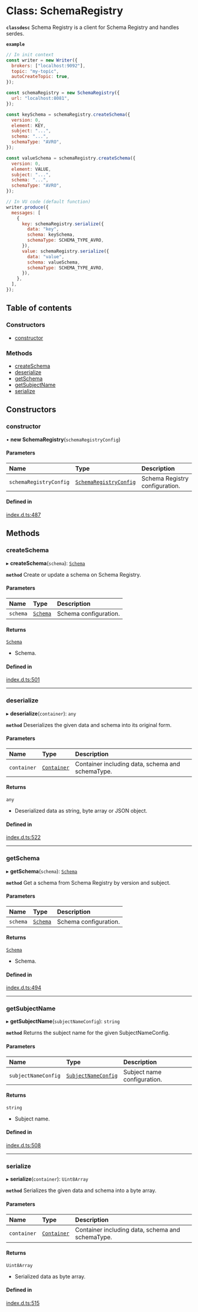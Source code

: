 # Class: SchemaRegistry

**`classdesc`** Schema Registry is a client for Schema Registry and handles serdes.

**`example`**

```javascript
// In init context
const writer = new Writer({
  brokers: ["localhost:9092"],
  topic: "my-topic",
  autoCreateTopic: true,
});

const schemaRegistry = new SchemaRegistry({
  url: "localhost:8081",
});

const keySchema = schemaRegistry.createSchema({
  version: 0,
  element: KEY,
  subject: "...",
  schema: "...",
  schemaType: "AVRO",
});

const valueSchema = schemaRegistry.createSchema({
  version: 0,
  element: VALUE,
  subject: "...",
  schema: "...",
  schemaType: "AVRO",
});

// In VU code (default function)
writer.produce({
  messages: [
    {
      key: schemaRegistry.serialize({
        data: "key",
        schema: keySchema,
        schemaType: SCHEMA_TYPE_AVRO,
      }),
      value: schemaRegistry.serialize({
        data: "value",
        schema: valueSchema,
        schemaType: SCHEMA_TYPE_AVRO,
      }),
    },
  ],
});
```

## Table of contents

### Constructors

- [constructor](SchemaRegistry.md#constructor)

### Methods

- [createSchema](SchemaRegistry.md#createschema)
- [deserialize](SchemaRegistry.md#deserialize)
- [getSchema](SchemaRegistry.md#getschema)
- [getSubjectName](SchemaRegistry.md#getsubjectname)
- [serialize](SchemaRegistry.md#serialize)

## Constructors

### constructor

• **new SchemaRegistry**(`schemaRegistryConfig`)

#### Parameters

| Name                   | Type                                                            | Description                    |
| :--------------------- | :-------------------------------------------------------------- | :----------------------------- |
| `schemaRegistryConfig` | [`SchemaRegistryConfig`](../interfaces/SchemaRegistryConfig.md) | Schema Registry configuration. |

#### Defined in

[index.d.ts:487](https://github.com/mostafa/xk6-kafka/blob/main/api-docs/index.d.ts#L487)

## Methods

### createSchema

▸ **createSchema**(`schema`): [`Schema`](../interfaces/Schema.md)

**`method`**
Create or update a schema on Schema Registry.

#### Parameters

| Name     | Type                                | Description           |
| :------- | :---------------------------------- | :-------------------- |
| `schema` | [`Schema`](../interfaces/Schema.md) | Schema configuration. |

#### Returns

[`Schema`](../interfaces/Schema.md)

- Schema.

#### Defined in

[index.d.ts:501](https://github.com/mostafa/xk6-kafka/blob/main/api-docs/index.d.ts#L501)

---

### deserialize

▸ **deserialize**(`container`): `any`

**`method`**
Deserializes the given data and schema into its original form.

#### Parameters

| Name        | Type                                      | Description                                      |
| :---------- | :---------------------------------------- | :----------------------------------------------- |
| `container` | [`Container`](../interfaces/Container.md) | Container including data, schema and schemaType. |

#### Returns

`any`

- Deserialized data as string, byte array or JSON object.

#### Defined in

[index.d.ts:522](https://github.com/mostafa/xk6-kafka/blob/main/api-docs/index.d.ts#L522)

---

### getSchema

▸ **getSchema**(`schema`): [`Schema`](../interfaces/Schema.md)

**`method`**
Get a schema from Schema Registry by version and subject.

#### Parameters

| Name     | Type                                | Description           |
| :------- | :---------------------------------- | :-------------------- |
| `schema` | [`Schema`](../interfaces/Schema.md) | Schema configuration. |

#### Returns

[`Schema`](../interfaces/Schema.md)

- Schema.

#### Defined in

[index.d.ts:494](https://github.com/mostafa/xk6-kafka/blob/main/api-docs/index.d.ts#L494)

---

### getSubjectName

▸ **getSubjectName**(`subjectNameConfig`): `string`

**`method`**
Returns the subject name for the given SubjectNameConfig.

#### Parameters

| Name                | Type                                                      | Description                 |
| :------------------ | :-------------------------------------------------------- | :-------------------------- |
| `subjectNameConfig` | [`SubjectNameConfig`](../interfaces/SubjectNameConfig.md) | Subject name configuration. |

#### Returns

`string`

- Subject name.

#### Defined in

[index.d.ts:508](https://github.com/mostafa/xk6-kafka/blob/main/api-docs/index.d.ts#L508)

---

### serialize

▸ **serialize**(`container`): `Uint8Array`

**`method`**
Serializes the given data and schema into a byte array.

#### Parameters

| Name        | Type                                      | Description                                      |
| :---------- | :---------------------------------------- | :----------------------------------------------- |
| `container` | [`Container`](../interfaces/Container.md) | Container including data, schema and schemaType. |

#### Returns

`Uint8Array`

- Serialized data as byte array.

#### Defined in

[index.d.ts:515](https://github.com/mostafa/xk6-kafka/blob/main/api-docs/index.d.ts#L515)
